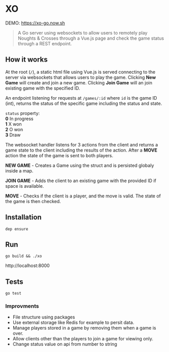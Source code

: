# XO

DEMO: https://xo-go.now.sh

> A Go server using websockets to allow users to remotely play Noughts & Crosses through a Vue.js page and check the game status through a REST endpoint.

## How it works

At the root (`/`), a static html file using Vue.js is served connecting to the server via websockets that allows users to play the game. Clicking **New Game** will create and join a new game. Clicking **Join Game** will an join existing game with the specified ID.

An endpoint listening for requests at `/games/:id` where `id` is the game ID (int), returns the status of the specific game including the status and state. 

`status` property:  
**0** In progress  
**1** X won  
**2** O won  
**3** Draw  

The websocket handler listens for 3 actions from the client and returns a game state to the client including the results of the action. After a **MOVE** action the state of the game is sent to both players.

**NEW GAME** - Creates a Game using the struct and is persisted globaly inside a map.

**JOIN GAME** - Adds the client to an existing game with the provided ID if space is available.

**MOVE** - Checks if the client is a player, and the move is valid. The state of the game is then checked.

## Installation

```
dep ensure
```

## Run

```
go build && ./xo
```
http://localhost:8000

## Tests

```
go test
```

### Improvments

- File structure using packages
- Use external storage like Redis for example to persit data.
- Manage players stored in a game by removing them when a game is over.
- Allow clients other than the players to join a game for viewing only.
- Change status value on api from number to string
